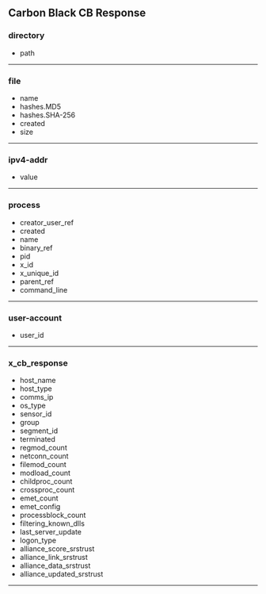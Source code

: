 ## Carbon Black CB Response
### directory
- path

___
### file
- name
- hashes.MD5
- hashes.SHA-256
- created
- size

___
### ipv4-addr
- value

___
### process
- creator_user_ref
- created
- name
- binary_ref
- pid
- x_id
- x_unique_id
- parent_ref
- command_line

___
### user-account
- user_id

___
### x_cb_response
- host_name
- host_type
- comms_ip
- os_type
- sensor_id
- group
- segment_id
- terminated
- regmod_count
- netconn_count
- filemod_count
- modload_count
- childproc_count
- crossproc_count
- emet_count
- emet_config
- processblock_count
- filtering_known_dlls
- last_server_update
- logon_type
- alliance_score_srstrust
- alliance_link_srstrust
- alliance_data_srstrust
- alliance_updated_srstrust

___
